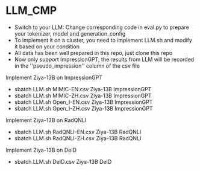 # LLM_CMP

-  Switch to your LLM: Change corresponding code in eval.py to prepare your tokenizer, model and generation_config
- To implement it on a cluster, you need to implement LLM.sh and modify it based on your condition
- All data has been well prepared in this repo, just clone this repo
- Now only support ImpressionGPT, the results from LLM will be recorded in the ''pseudo_impression'' column of the csv file

Implement Ziya-13B on ImpressionGPT 
- sbatch LLM.sh MIMIC-EN.csv Ziya-13B ImpressionGPT
- sbatch LLM.sh MIMIC-ZH.csv Ziya-13B ImpressionGPT
- sbatch LLM.sh Open_I-EN.csv Ziya-13B ImpressionGPT
- sbatch LLM.sh Open_I-ZH.csv Ziya-13B ImpressionGPT

Implement Ziya-13B on RadQNLI
- sbatch LLM.sh RadQNLI-EN.csv Ziya-13B RadQNLI
- sbatch LLM.sh RadQNLI-ZH.csv Ziya-13B RadQNLI

Implement Ziya-13B on DeID
- sbatch LLM.sh DeID.csv Ziya-13B DeID